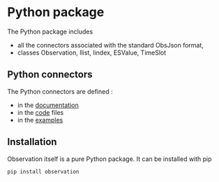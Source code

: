 # Python package
The Python package includes 
- all the connectors associated with the standard ObsJson format,
- classes Observation, Ilist, Iindex, ESValue, TimeSlot
## Python connectors
The Python connectors are defined :
- in the [documentation](https://loco-philippe.github.io/observation.html)
- in the [code](./observation/README.md)  files 
- in the [examples](./Examples/README.md)

## Installation
Observation itself is a pure Python package. It can be installed with pip 

    pip install observation
    
